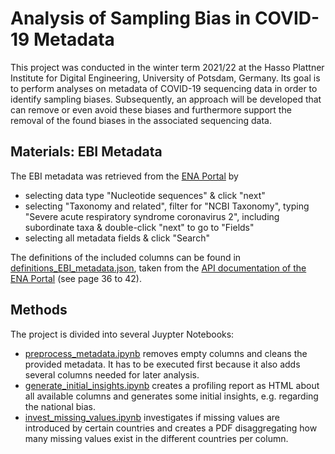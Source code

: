 # Analysis of Sampling Bias in COVID-19 Metadata

This project was conducted in the winter term 2021/22 at the Hasso Plattner Institute for Digital Engineering, University of Potsdam, Germany. Its goal is to perform analyses on metadata of COVID-19 sequencing data in order to identify sampling biases. Subsequently, an approach will be developed that can remove or even avoid these biases and furthermore support the removal of the found biases in the associated sequencing data.

## Materials: EBI Metadata

The EBI metadata was retrieved from the [ENA Portal](https://www.ebi.ac.uk/ena/browser/advanced-search) by 
 - selecting data type "Nucleotide sequences" & click "next"
 - selecting "Taxonomy and related", filter for "NCBI Taxonomy", typing "Severe acute respiratory syndrome coronavirus 2", including subordinate taxa & double-click "next" to go to "Fields"
 - selecting all metadata fields & click "Search"

The definitions of the included columns can be found in [definitions_EBI_metadata.json](src/json_data/definitions_EBI_metadata.json), taken from the [API documentation of the ENA Portal](enaPortalAPI_docu.pdf) (see page 36 to 42).

## Methods

The project is divided into several Juypter Notebooks:

- [preprocess_metadata.ipynb](src/preprocess_metadata.ipynb) removes empty columns and cleans the provided metadata. It has to be executed first because it also adds several columns needed for later analysis.
- [generate_initial_insights.ipynb](src/generate_initial_insights.ipynb) creates a profiling report as HTML about all available columns and generates some initial insights, e.g. regarding the national bias.
- [invest_missing_values.ipynb](src/invest_missing_values.ipynb) investigates if missing values are introduced by certain countries and creates a PDF disaggregating how many missing values exist in the different countries per column. 
